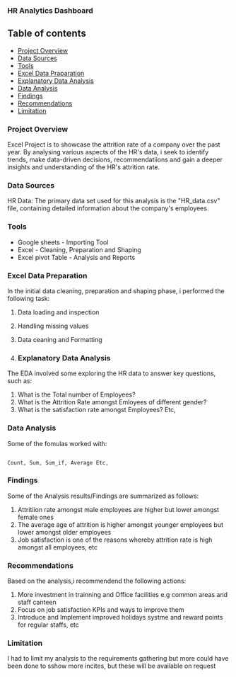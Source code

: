 ### HR Analytics Dashboard

## Table of contents

- [Project Overview](#project-overview)
- [Data Sources](#data-sources)
- [Tools](#tools)
- [Excel Data Praparation](#excel-data-preparation)
- [Explanatory Data Analysis](#explanatory-data-analysis)
- [Data Analysis](#data-analysis)
- [Findings](#findings)
- [Recommendations](#recommendations)
- [Limitation](#limitation)
### Project Overview

Excel Project is to showcase the attrition rate of a company over the past year. By analysing various aspects of the HR's data, i seek to identify trends, make data-driven decisions, recommendatiions and gain a deeper insights and understanding of the HR's attrition rate.

### Data Sources

HR Data: The primary data set used for this analysis is the "HR_data.csv" file, containing detailed information about the company's employees.

### Tools

- Google sheets - Importing Tool
- Excel - Cleaning, Preparation and Shaping
- Excel pivot Table - Analysis and Reports

###   Excel Data Preparation
In the initial data cleaning, preparation and shaping phase, i performed the following task:

1. Data loading and inspection
2. Handling missing values
3. Data ceaning and  Formatting

4. ### Explanatory Data Analysis

 The EDA involved some exploring the HR data to answer key questions, such as:

  1. What is the Total number of Employees?
  2. What is the Attrition Rate amongst Emloyees of different gender?
  3. What is the satisfaction rate amongst Employees? Etc,
  
### Data Analysis

Some of the fomulas worked with:

``` Excel

Count, Sum, Sum_if, Average Etc,
```
### Findings

Some of the Analysis results/Findings are summarized as follows:

1. Attritiion rate amongst male employees are higher but lower amongst female ones
2. The average age of attrition is higher amongst younger employees but lower amongst older employees
3. Job satisfaction is one of the reasons whereby attrition rate is high amongst all employees, etc

### Recommendations

Based on the analysis,i recommendend the following actions:

1. More investment in trainning and Office facilities e.g common areas and staff canteen
2. Focus on job satisfaction KPIs and ways to improve them
3. Introduce and Implement improved holidays systme and reward points for regular staffs, etc


### Limitation

I had to limit my analysis to the requirements gathering but more could have been done to sshow more incites, but these will be available on request









